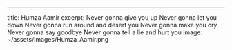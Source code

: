 ---
title: Humza Aamir
excerpt: Never gonna give you up Never gonna let you down Never gonna run around and desert you Never gonna make you cry Never gonna say goodbye Never gonna tell a lie and hurt you
image: ~/assets/images/Humza_Aamir.png


